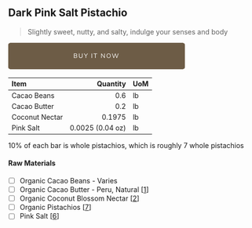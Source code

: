 ## Dark Pink Salt Pistachio
> Slightly sweet, nutty, and salty, indulge your senses and body

[![Buy Now](/assets/images/buy-now.png "Buy Now")](https://shop.osocra.com/collections/bars/products/21110110)

| Item | Quantity | UoM  |
| :---     | ---:    | :--- |
| Cacao Beans  | 0.6    | lb    |
| Cacao Butter   | 0.2    | lb    |
| Coconut Nectar   | 0.1975   | lb      |
| Pink Salt    | 0.0025 (0.04 oz)    | lb      |

10% of each bar is whole pistachios, which is roughly 7 whole pistachios


#### Raw Materials
- [ ] Organic Cacao Beans -  Varies
- [ ] Organic Cacao Butter - Peru, Natural [[1](/vendors)]
- [ ] Organic Coconut Blossom Nectar [[2](/vendors)]
- [ ] Organic Pistachios [[7](/vendors)]
- [ ] Pink Salt [[6](/vendors)]
